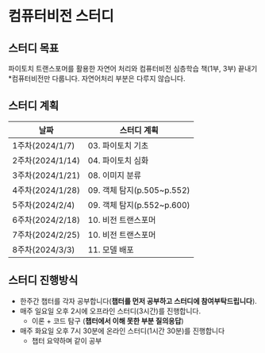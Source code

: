 # 컴퓨터비전 스터디

## 스터디 목표
파이토치 트랜스포머를 활용한 자연어 처리와 컴퓨터비전 심층학습 책(1부, 3부) 끝내기
*컴퓨터비전만 다룹니다. 자연어처리 부분은 다루지 않습니다.

## 스터디 계획
| 날짜 | 스터디 계획 |
| --- | --- |
| 1주차(2024/1/7)  | 03. 파이토치 기초 |
| 2주차(2024/1/14) | 04. 파이토치 심화 |
| 3주차(2024/1/21) | 08. 이미지 분류 |
| 4주차(2024/1/28) | 09. 객체 탐지(p.505~p.552) |
| 5주차(2024/2/4) | 09. 객체 탐지(p.552~p.600) |
| 6주차(2024/2/18) | 10. 비전 트랜스포머 |
| 7주차(2024/2/25) | 10. 비전 트랜스포머 |
| 8주차(2024/3/3) | 11. 모델 배포 |

## 스터디 진행방식
- 한주간 챕터를 각자 공부합니다(**챕터를 먼저 공부하고 스터디에 참여부탁드립니다**).
- 매주 일요일 오후 2시에 오프라인 스터디(3시간)를 진행합니다.
    - 이론 + 코드 탐구 (**챕터에서 이해 못한 부분 질의응답**)
- 매주 화요일 오후 7시 30분에 온라인 스터디(1시간 30분)를 진행합니다
    - 챕터 요약하며 같이 공부
